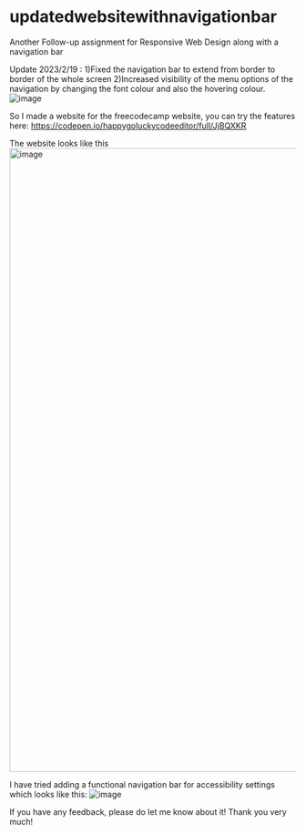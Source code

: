 # updatedwebsitewithnavigationbar
Another Follow-up assignment for Responsive Web Design along with a navigation bar



Update 2023/2/19 :
1)Fixed the navigation bar to extend from border to border of the whole screen
2)Increased visibility of the menu options of the navigation by changing the font colour and also the hovering colour.
![image](https://user-images.githubusercontent.com/110551323/219948064-1b43e227-365f-49a1-b10b-745936c3a094.png)


So I made a website for the freecodecamp website, you can try the features here: https://codepen.io/happygoluckycodeeditor/full/JjBQXKR

The website looks like this <img width="1096" alt="image" src="https://user-images.githubusercontent.com/110551323/217804033-8f4e6a4d-c215-460f-8ba3-09a656fea93a.png">


I have tried adding a functional navigation bar for accessibility settings which looks like this:
![image](https://user-images.githubusercontent.com/110551323/217804201-fbe08157-c58c-40a6-af75-29214abf83f5.png)

If you have any feedback, please do let me know about it! Thank you very much!
